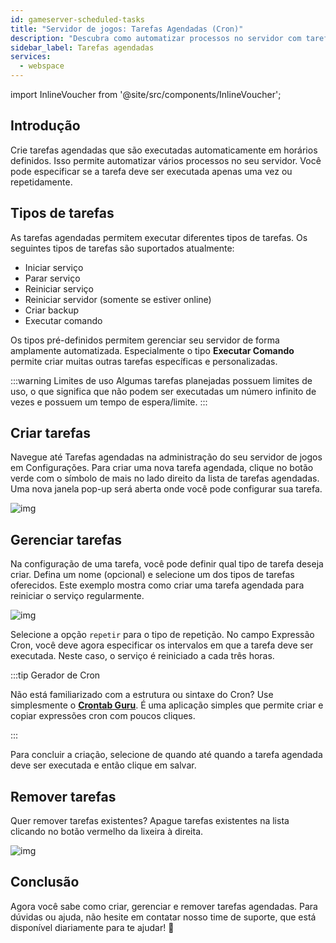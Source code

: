 ```yaml
---
id: gameserver-scheduled-tasks
title: "Servidor de jogos: Tarefas Agendadas (Cron)"
description: "Descubra como automatizar processos no servidor com tarefas agendadas para backups, gerenciamento de serviços e comandos → Saiba mais agora"
sidebar_label: Tarefas agendadas
services:
  - webspace
---
```


import InlineVoucher from '@site/src/components/InlineVoucher';



## Introdução

Crie tarefas agendadas que são executadas automaticamente em horários definidos. Isso permite automatizar vários processos no seu servidor. Você pode especificar se a tarefa deve ser executada apenas uma vez ou repetidamente. 



## Tipos de tarefas

As tarefas agendadas permitem executar diferentes tipos de tarefas. Os seguintes tipos de tarefas são suportados atualmente: 

- Iniciar serviço
- Parar serviço
- Reiniciar serviço
- Reiniciar servidor (somente se estiver online)
- Criar backup
- Executar comando

Os tipos pré-definidos permitem gerenciar seu servidor de forma amplamente automatizada. Especialmente o tipo **Executar Comando** permite criar muitas outras tarefas específicas e personalizadas. 

:::warning Limites de uso
Algumas tarefas planejadas possuem limites de uso, o que significa que não podem ser executadas um número infinito de vezes e possuem um tempo de espera/limite.
 :::

## Criar tarefas

Navegue até Tarefas agendadas na administração do seu servidor de jogos em Configurações. Para criar uma nova tarefa agendada, clique no botão verde com o símbolo de mais no lado direito da lista de tarefas agendadas. Uma nova janela pop-up será aberta onde você pode configurar sua tarefa. 

![img](https://screensaver01.zap-hosting.com/index.php/s/TBxP22trRKML3wk/download)





## Gerenciar tarefas

Na configuração de uma tarefa, você pode definir qual tipo de tarefa deseja criar. Defina um nome (opcional) e selecione um dos tipos de tarefas oferecidos. Este exemplo mostra como criar uma tarefa agendada para reiniciar o serviço regularmente. 

![img](https://screensaver01.zap-hosting.com/index.php/s/P6DeWiRC3tDqG2z/preview)

Selecione a opção `repetir` para o tipo de repetição. No campo Expressão Cron, você deve agora especificar os intervalos em que a tarefa deve ser executada. Neste caso, o serviço é reiniciado a cada três horas. 

:::tip Gerador de Cron

Não está familiarizado com a estrutura ou sintaxe do Cron? Use simplesmente o [**Crontab Guru**](https://crontab.guru/). É uma aplicação simples que permite criar e copiar expressões cron com poucos cliques. 

:::

Para concluir a criação, selecione de quando até quando a tarefa agendada deve ser executada e então clique em salvar.

## Remover tarefas

Quer remover tarefas existentes? Apague tarefas existentes na lista clicando no botão vermelho da lixeira à direita. 

![img](https://screensaver01.zap-hosting.com/index.php/s/6XWMJn2BoAdL6t9/download)



## Conclusão

Agora você sabe como criar, gerenciar e remover tarefas agendadas. Para dúvidas ou ajuda, não hesite em contatar nosso time de suporte, que está disponível diariamente para te ajudar! 🙂

<InlineVoucher />